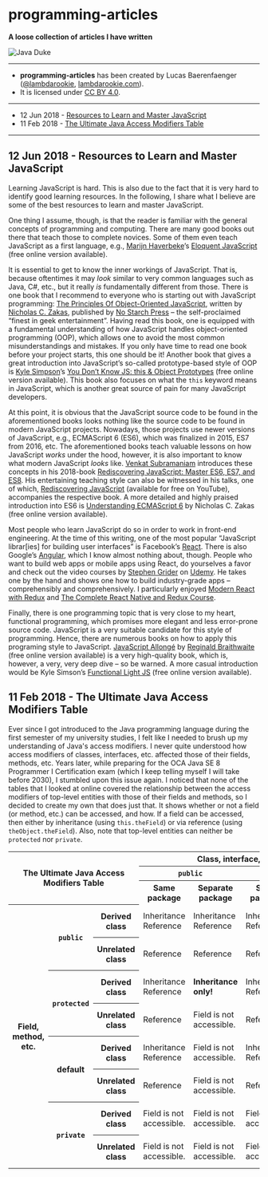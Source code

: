 # programming-articles

**A loose collection of articles I have written**

![Java Duke](https://32jn1p2jfust2jm6d92xtg5d-wpengine.netdna-ssl.com/wp-content/uploads/2017/07/duke_baker.png)

---

* **programming-articles** has been created by Lucas Baerenfaenger ([@lambdarookie](https://github.com/lambdarookie), [lambdarookie.com](https://lambdarookie.com)).
* It is licensed under [CC BY 4.0](https://creativecommons.org/licenses/by/4.0/).

---

+ 12 Jun 2018 - [Resources to Learn and Master JavaScript](#12-jun-2018---resources-to-learn-and-master-javascript)
+ 11 Feb 2018 - [The Ultimate Java Access Modifiers Table](#11-feb-2018---the-ultimate-java-access-modifiers-table)

---

## 12 Jun 2018 - Resources to Learn and Master JavaScript

Learning JavaScript is hard.
This is also due to the fact that it is very hard to identify good learning resources.
In the following, I share what I believe are some of the best resources to learn and master JavaScript.

One thing I assume, though, is that the reader is familiar with the general concepts of programming and computing.
There are many good books out there that teach those to complete novices.
Some of them even teach JavaScript as a first language, e.g., [Marijn Haverbeke](https://twitter.com/marijnjh)’s [Eloquent JavaScript](https://eloquentjavascript.net/) (free online version available).

It is essential to get to know the inner workings of JavaScript.
That is, because oftentimes it may _look_ similar to very common languages such as Java, C#, etc., but it really _is_ fundamentally different from those.
There is one book that I recommend to everyone who is starting out with JavaScript programming:
[The Principles Of Object-Oriented JavaScript](https://nostarch.com/oojs), written by [Nicholas C. Zakas](https://twitter.com/slicknet), published by [No Starch Press](https://nostarch.com/) – the self-proclaimed “finest in geek entertainment”.
Having read this book, one is equipped with a fundamental understanding of how JavaScript handles object-oriented programming (OOP), which allows one to avoid the most common misunderstandings and mistakes.
If you only have time to read one book before your project starts, this one should be it!
Another book that gives a great introduction into JavaScript’s so-called prototype-based style of OOP is [Kyle Simpson](https://twitter.com/getify)’s [You Don’t Know JS: this & Object Prototypes](https://github.com/getify/You-Dont-Know-JS/tree/master/this%20%26%20object%20prototypes) (free online version available).
This book also focuses on what the `this` keyword means in JavaScript, which is another great source of pain for many JavaScript developers.

At this point, it is obvious that the JavaScript source code to be found in the aforementioned books looks nothing like the source code to be found in modern JavaScript projects.
Nowadays, those projects use newer versions of JavaScript, e.g., ECMAScript 6 (ES6), which was finalized in 2015, ES7 from 2016, etc.
The aforementioned books teach valuable lessons on how JavaScript _works_ under the hood, however, it is also important to know what modern JavaScript _looks_ like.
[Venkat Subramaniam](https://twitter.com/venkat_s) introduces these concepts in his 2018-book [Rediscovering JavaScript: Master ES6, ES7, and ES8](https://pragprog.com/book/ves6/rediscovering-javascript).
His entertaining teaching style can also be witnessed in his talks, one of which, [Rediscovering JavaScript](https://www.youtube.com/watch?v=hUVBbL9C41M) (available for free on YouTube), accompanies the respective book.
A more detailed and highly praised introduction into ES6 is [Understanding ECMAScript 6](https://leanpub.com/understandinges6/read/) by Nicholas C. Zakas (free online version available).

Most people who learn JavaScript do so in order to work in front-end engineering.
At the time of this writing, one of the most popular “JavaScript librar[ies] for building user interfaces” is Facebook’s [React](https://reactjs.org/).
There is also Google’s [Angular](https://angular.io/), which I know almost nothing about, though.
People who want to build web apps or mobile apps using React, do yourselves a favor and check out the video courses by [Stephen Grider](https://twitter.com/ste_grider) on [Udemy](https://udemy.com/).
He takes one by the hand and shows one how to build industry-grade apps – comprehensibly and comprehensively.
I particularly enjoyed [Modern React with Redux](https://www.udemy.com/react-redux/) and [The Complete React Native and Redux Course](https://www.udemy.com/the-complete-react-native-and-redux-course/).

Finally, there is one programming topic that is very close to my heart, functional programming, which promises more elegant and less error-prone source code.
JavaScript is a very suitable candidate for this style of programming.
Hence, there are numerous books on how to apply this programing style to JavaScript.
[JavaScript Allongé](https://leanpub.com/javascriptallongesix/read) by [Reginald Braithwaite](https://twitter.com/raganwald) (free online version available) is a very high-quality book, which is, however, a very, very deep dive – so be warned.
A more casual introduction would be Kyle Simson’s [Functional Light JS](https://github.com/getify/Functional-Light-JS) (free online version available).

## 11 Feb 2018 - The Ultimate Java Access Modifiers Table

Ever since I got introduced to the Java programming language during the first semester of my university studies, I felt like I needed to brush up my understanding of Java's access modifiers. I never quite understood how access modifiers of classes, interfaces, etc. affected those of their fields, methods, etc. Years later, while preparing for the OCA Java SE 8 Programmer I Certification exam (which I keep telling myself I will take before 2030), I stumbled upon this issue again. I noticed that none of the tables that I looked at online covered the relationship between the access modifiers of top-level entities with those of their fields and methods, so I decided to create my own that does just that. It shows whether or not a field (or method, etc.) can be accessed, and how. If a field can be accessed, then either by inheritance (using `this.theField`) or via reference (using `theObject.theField`). Also, note that top-level entities can neither be `protected` nor `private`.

<table>
  <tr>
    <th rowspan=3 colspan=3>
      The Ultimate Java Access Modifiers Table
    </th>
    <th colspan=4>Class, interface, etc.</th>
  </tr>
  <tr>
    <th colspan=2><code>public</code></th>
    <th colspan=2>default</th>
  </tr>
  <tr>
  	<th>Same package</th>
  	<th>Separate package</th>
  	<th>Same package</th>
  	<th>Separate package</th>
  </tr>
  <tr>
    <th rowspan=8>Field, method, etc.</th>
    <th rowspan=2><code>public</code></th>
    <th>Derived class</th>
  	<td>
  	  Inheritance
  	  Reference
  	</td>
  	<td>
  	  Inheritance
  	  Reference
  	</td>
  	<td>
  	  Inheritance
  	  Reference
  	</td>
  	<td>Class is not visible.</td>
  </tr>
  <tr>
    <th>Unrelated class</th>
  	<td>Reference</td>
  	<td>Reference</td>
  	<td>Reference</td>
  	<td>Class is not visible.</td>
  </tr>
  <tr>
    <th rowspan=2><code>protected</code></th>
    <th>Derived class</th>
  	<td>
  	  Inheritance
  	  Reference
  	</td>
  	<td>
  	  <b>Inheritance only!</b>
  	</td>
  	<td>
  	  Inheritance
  	  Reference
  	</td>
  	<td>Class is not visible.</td>
  </tr>
  <tr>
    <th>Unrelated class</th>
  	<td>Reference</td>
  	<td>Field is not accessible.</td>
  	<td>Reference</td>
  	<td>Class is not visible.</td>
  </tr>
  <tr>
    <th rowspan=2>default</th>
    <th>Derived class</th>
  	<td>
  	  Inheritance
  	  Reference
  	</td>
  	<td>Field is not accessible.</td>
  	<td>
  	  Inheritance
  	  Reference
    </td>
    <td>Class is not visible.</td>
  </tr>
  <tr>
    <th>Unrelated class</th>
  	<td>Reference</td>
  	<td>Field is not accessible.</td>
  	<td>Reference</td>
  	<td>Class is not visible.</td>
  </tr>
  <tr>
    <th rowspan=3><code>private</code></th>
    <th>Derived class</th>
  	<td>Field is not accessible.</td>
  	<td>Field is not accessible.</td>
  	<td>Field is not accessible.</td>
  	<td>Class is not visible.</td>
  </tr>
  <tr>
    <th>Unrelated class</th>
  	<td>Field is not accessible.</td>
  	<td>Field is not accessible.</td>
  	<td>Field is not accessible.</td>
  	<td>Class is not visible.</td>
  </tr>
</table>
